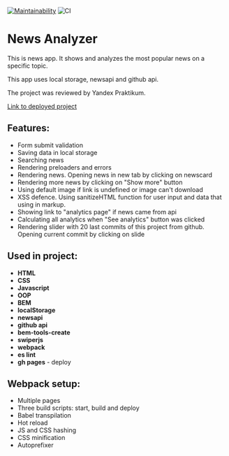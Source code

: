 [![Maintainability](https://api.codeclimate.com/v1/badges/40d01c78ecd02a3a7109/maintainability)](https://codeclimate.com/github/DmitryForsilov/news-analyzer/maintainability)
![CI](https://github.com/DmitryForsilov/news-analyzer/workflows/CI/badge.svg)

# News Analyzer

This is news app. It shows and analyzes the most popular news on a specific topic.

This app uses local storage, newsapi and github api.

The project was reviewed by Yandex Praktikum.

[Link to deployed project](https://dmitryforsilov.github.io/news-analyzer)

## Features:
- Form submit validation
- Saving data in local storage
- Searching news
- Rendering preloaders and errors
- Rendering news. Opening news in new tab by clicking on newscard
- Rendering more news by clicking on "Show more" button
- Using default image if link is undefined or image can't download
- XSS defence. Using sanitizeHTML function for user input and data that using in markup.
- Showing link to "analytics page" if news came from api
- Calculating all analytics when "See analytics" button was clicked
- Rendering slider with 20 last commits of this project from github. Opening current commit by clicking on slide

## Used in project:
- **HTML**
- **CSS**
- **Javascript**
- **OOP**
- **BEM**
- **localStorage**
- **newsapi**
- **github api**
- **bem-tools-create**
- **swiperjs**
- **webpack**
- **es lint**
- **gh pages** - deploy

## Webpack setup:
- Multiple pages
- Three build scripts: start, build and deploy
- Babel transpilation
- Hot reload
- JS and CSS hashing
- CSS minification
- Autoprefixer
